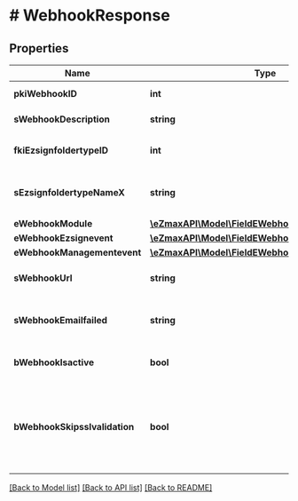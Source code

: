 # # WebhookResponse

## Properties

Name | Type | Description | Notes
------------ | ------------- | ------------- | -------------
**pkiWebhookID** | **int** | The unique ID of the Webhook |
**sWebhookDescription** | **string** | The description of the Webhook |
**fkiEzsignfoldertypeID** | **int** | The unique ID of the Ezsignfoldertype. | [optional]
**sEzsignfoldertypeNameX** | **string** | The name of the Ezsignfoldertype in the language of the requester | [optional]
**eWebhookModule** | [**\eZmaxAPI\Model\FieldEWebhookModule**](FieldEWebhookModule.md) |  |
**eWebhookEzsignevent** | [**\eZmaxAPI\Model\FieldEWebhookEzsignevent**](FieldEWebhookEzsignevent.md) |  | [optional]
**eWebhookManagementevent** | [**\eZmaxAPI\Model\FieldEWebhookManagementevent**](FieldEWebhookManagementevent.md) |  | [optional]
**sWebhookUrl** | **string** | The URL of the Webhook callback |
**sWebhookEmailfailed** | **string** | The email that will receive the Webhook in case all attempts fail |
**bWebhookIsactive** | **bool** | Whether the Webhook is active or not | [optional]
**bWebhookSkipsslvalidation** | **bool** | Wheter the server&#39;s SSL certificate should be validated or not. Not recommended to skip for production use |

[[Back to Model list]](../../README.md#models) [[Back to API list]](../../README.md#endpoints) [[Back to README]](../../README.md)
